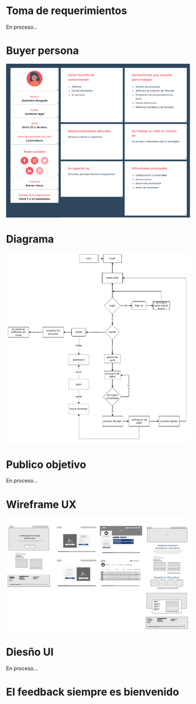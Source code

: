 # Toma de requerimientos 
En proceso...

# Buyer persona
<img src="BuyerAbogada.png" width="1000" > 

# Diagrama 
<img src="DiagramaEsp.png" width="1000" >   

# Publico objetivo
En proceso...

# Wireframe UX
<img src="Wireframe.jpg" width="1000" > 

# Diesño UI
En proceso...

# El feedback siempre es bienvenido